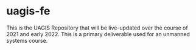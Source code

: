 # uagis-fe

This is the UAGIS Repository that will be live-updated over the course of 2021 and early 2022. This is a primary deliverable used for an unmanned systems course. 
